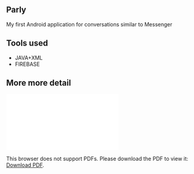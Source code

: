 ## Parly

My first Android application for conversations similar to Messenger

## Tools used
- JAVA+XML
- FIREBASE

## More more detail
<object data="https://github.com/OussamaNahnah/Parly/blob/master/Parly_.pdf" type="application/pdf" width="700px" height="700px">
    <embed src="[http://yoursite.com/the.pdf](https://github.com/OussamaNahnah/Parly/blob/master/Parly_.pdf)">
        <p>This browser does not support PDFs. Please download the PDF to view it: <a href="https://github.com/OussamaNahnah/Parly/blob/master/Parly_.pdf">Download PDF</a>.</p>
    </embed>
</object>
